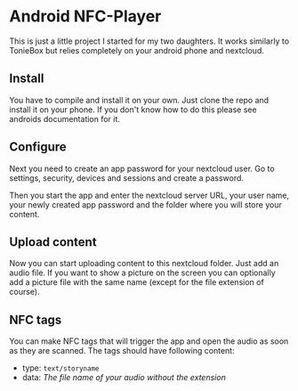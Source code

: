 # Android NFC-Player

This is just a little project I started for my two daughters. It works similarly to TonieBox but
relies completely on your android phone and nextcloud.

## Install

You have to compile and install it on your own. Just clone the repo and install it on your phone.
If you don't know how to do this please see androids documentation for it.

## Configure

Next you need to create an app password for your nextcloud user. Go to settings, security, devices
and sessions and create a password.

Then you start the app and enter the nextcloud server URL, your user name, your newly created
app password and the folder where you will store your content.

## Upload content

Now you can start uploading content to this nextcloud folder. Just add an audio file. If you want
to show a picture on the screen you can optionally add a picture file with the same name (except for
the file extension of course).

## NFC tags
You can make NFC tags that will trigger the app and open the audio as soon as they are scanned. The
tags should have following content:

- type: `text/storyname`
- data: *The file name of your audio without the extension*
